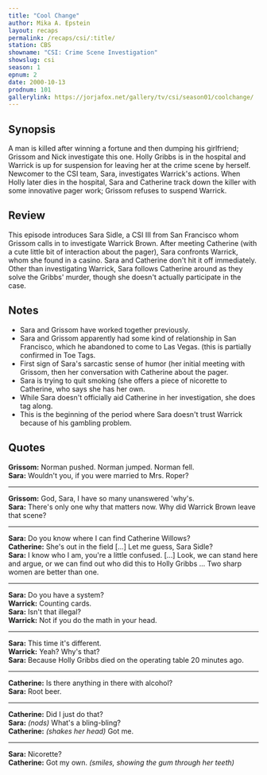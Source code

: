 ```yaml
---
title: "Cool Change"
author: Mika A. Epstein
layout: recaps
permalink: /recaps/csi/:title/
station: CBS
showname: "CSI: Crime Scene Investigation"
showslug: csi
season: 1
epnum: 2
date: 2000-10-13
prodnum: 101
gallerylink: https://jorjafox.net/gallery/tv/csi/season01/coolchange/
---
```


## Synopsis

A man is killed after winning a fortune and then dumping his girlfriend; Grissom and Nick investigate this one. Holly Gribbs is in the hospital and Warrick is up for suspension for leaving her at the crime scene by herself. Newcomer to the CSI team, Sara, investigates Warrick's actions. When Holly later dies in the hospital, Sara and Catherine track down the killer with some innovative pager work; Grissom refuses to suspend Warrick.

## Review

This episode introduces Sara Sidle, a CSI III from San Francisco whom Grissom calls in to investigate Warrick Brown. After meeting Catherine (with a cute little bit of interaction about the pager), Sara confronts Warrick, whom she found in a casino. Sara and Catherine don't hit it off immediately. Other than investigating Warrick, Sara follows Catherine around as they solve the Gribbs' murder, though she doesn't actually participate in the case.

## Notes

* Sara and Grissom have worked together previously.
* Sara and Grissom apparently had some kind of relationship in San Francisco, which he abandoned to come to Las Vegas. (this is partially confirmed in Toe Tags.
* First sign of Sara's sarcastic sense of humor (her initial meeting with Grissom, then her conversation with Catherine about the pager.
* Sara is trying to quit smoking (she offers a piece of nicorette to Catherine, who says she has her own.
* While Sara doesn't officially aid Catherine in her investigation, she does tag along.
* This is the beginning of the period where Sara doesn't trust Warrick because of his gambling problem.

## Quotes

**Grissom:** Norman pushed. Norman jumped. Norman fell.\
**Sara:** Wouldn't you, if you were married to Mrs. Roper?

- - -

**Grissom:** God, Sara, I have so many unanswered 'why's.\
**Sara:** There's only one why that matters now. Why did Warrick Brown leave that scene?

- - -

**Sara:** Do you know where I can find Catherine Willows?\
**Catherine:** She's out in the field [...] Let me guess, Sara Sidle?\
**Sara:** I know who I am, you're a little confused. [...] Look, we can stand here and argue, or we can find out who did this to Holly Gribbs ... Two sharp women are better than one.

- - -

**Sara:** Do you have a system?\
**Warrick:** Counting cards.\
**Sara:** Isn't that illegal?\
**Warrick:** Not if you do the math in your head.

- - -

**Sara:** This time it's different.\
**Warrick:** Yeah? Why's that?\
**Sara:** Because Holly Gribbs died on the operating table 20 minutes ago.

- - -

**Catherine:** Is there anything in there with alcohol?\
**Sara:** Root beer.

- - -

**Catherine:** Did I just do that?\
**Sara:** _(nods)_ What's a bling-bling?\
**Catherine:** _(shakes her head)_ Got me.

- - -

**Sara:** Nicorette?\
**Catherine:** Got my own. _(smiles, showing the gum through her teeth)_
